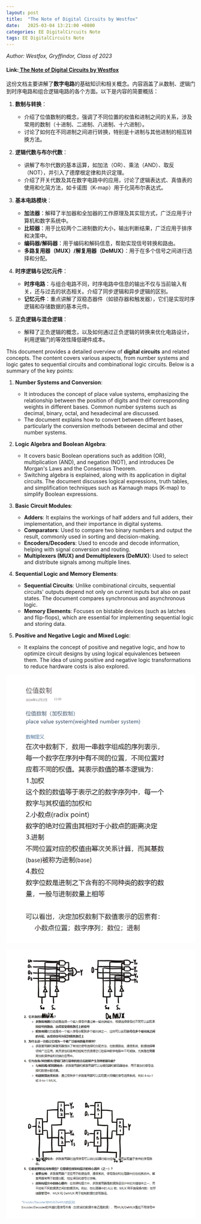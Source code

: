 ```yaml
---
layout: post
title:  "The Note of Digital Circuits by Westfox"
date:   2025-03-04 13:21:00 +0800
categories: EE DigitalCircuits Note
tags: EE DigitalCircuits Note
---
```


*Author: Westfox, Gryffindor, Class of 2023*

#### Link:[ The Note of Digital Circuits by Westfox](/raw_file/数字电路笔记整理.pdf)

这份文档主要讲解了**数字电路**的基础知识和相关概念。内容涵盖了从数制、逻辑门到时序电路和组合逻辑电路的各个方面。以下是内容的简要概括：

1. **数制与转换**：
   - 介绍了位值数制的概念，强调了不同位置的权值和进制之间的关系，涉及常用的数制（十进制、二进制、八进制、十六进制）。
   - 讨论了如何在不同进制之间进行转换，特别是十进制与其他进制的相互转换方法。

2. **逻辑代数与布尔代数**：
   - 讲解了布尔代数的基本运算，如加法（OR）、乘法（AND）、取反（NOT），并引入了德摩根定律和共识定理。
   - 介绍了开关代数及其在数字电路中的应用，讨论了逻辑表达式、真值表的使用和化简方法，如卡诺图（K-map）用于化简布尔表达式。

3. **基本电路模块**：
   - **加法器**：解释了半加器和全加器的工作原理及其实现方式，广泛应用于计算机和数字系统中。
   - **比较器**：用于比较两个二进制数的大小，输出判断结果，广泛应用于排序和决策中。
   - **编码器/解码器**：用于编码和解码信息，帮助实现信号转换和路由。
   - **多路复用器（MUX）/解复用器（DeMUX）**：用于在多个信号之间进行选择和分配。

4. **时序逻辑与记忆元件**：
   - **时序电路**：与组合电路不同，时序电路中信息的输出不仅与当前输入有关，还与过去的状态相关。介绍了同步逻辑和异步逻辑的区别。
   - **记忆元件**：重点讲解了双稳态器件（如锁存器和触发器），它们是实现时序逻辑和存储数据的基本元件。

5. **正负逻辑与混合逻辑**：
   - 解释了正负逻辑的概念，以及如何通过正负逻辑的转换来优化电路设计，利用逻辑门的等效性降低硬件成本。

This document provides a detailed overview of **digital circuits** and related concepts. The content covers various aspects, from number systems and logic gates to sequential circuits and combinational logic circuits. Below is a summary of the key points:

1. **Number Systems and Conversion**:
   - It introduces the concept of place value systems, emphasizing the relationship between the position of digits and their corresponding weights in different bases. Common number systems such as decimal, binary, octal, and hexadecimal are discussed.
   - The document explains how to convert between different bases, particularly the conversion methods between decimal and other number systems.

2. **Logic Algebra and Boolean Algebra**:
   - It covers basic Boolean operations such as addition (OR), multiplication (AND), and negation (NOT), and introduces De Morgan's Laws and the Consensus Theorem.
   - Switching algebra is explained, along with its application in digital circuits. The document discusses logical expressions, truth tables, and simplification techniques such as Karnaugh maps (K-map) to simplify Boolean expressions.

3. **Basic Circuit Modules**:
   - **Adders**: It explains the workings of half adders and full adders, their implementation, and their importance in digital systems.
   - **Comparators**: Used to compare two binary numbers and output the result, commonly used in sorting and decision-making.
   - **Encoders/Decoders**: Used to encode and decode information, helping with signal conversion and routing.
   - **Multiplexers (MUX) and Demultiplexers (DeMUX)**: Used to select and distribute signals among multiple lines.

4. **Sequential Logic and Memory Elements**:
   - **Sequential Circuits**: Unlike combinational circuits, sequential circuits' outputs depend not only on current inputs but also on past states. The document compares synchronous and asynchronous logic.
   - **Memory Elements**: Focuses on bistable devices (such as latches and flip-flops), which are essential for implementing sequential logic and storing data.

5. **Positive and Negative Logic and Mixed Logic**:
   - It explains the concept of positive and negative logic, and how to optimize circuit designs by using logical equivalences between them. The idea of using positive and negative logic transformations to reduce hardware costs is also explored.

![1](/assets/images/article/digital-circuit-wzb/1.jpg)

![2](/assets/images/article/digital-circuit-wzb/2.jpg)
